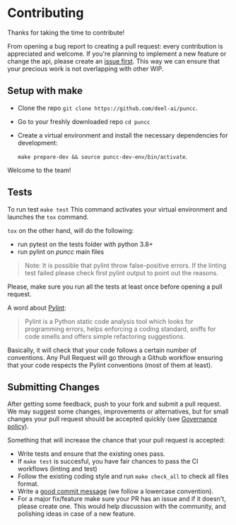 # Contributing

Thanks for taking the time to contribute!

From opening a bug report to creating a pull request: every contribution is
appreciated and welcome. If you're planning to implement a new feature or change
the api, please create an [issue first](https://github.com/deel-ai/puncc/issues/new). This way we can ensure that your precious work is not overlapping with other WIP.


## Setup with make

- Clone the repo `git clone https://github.com/deel-ai/puncc`.
- Go to your freshly downloaded repo `cd puncc`
- Create a virtual environment and install the necessary dependencies for development:

  `make prepare-dev && source puncc-dev-env/bin/activate`.

Welcome to the team!


## Tests

To run test `make test`
This command activates your virtual environment and launches the `tox` command.


`tox` on the other hand, will do the following:
- run pytest on the tests folder with python 3.8+
- run pylint on *puncc* main files
> Note: It is possible that pylint throw false-positive errors. If the linting test failed please check first pylint output to point out the reasons.

Please, make sure you run all the tests at least once before opening a pull request.

A word about [Pylint](https://pypi.org/project/pylint/):
> Pylint is a Python static code analysis tool which looks for programming errors, helps enforcing a coding standard, sniffs for code smells and offers simple refactoring suggestions.

Basically, it will check that your code follows a certain number of conventions. Any Pull Request will go through a Github workflow ensuring that your code respects the Pylint conventions (most of them at least).

## Submitting Changes

After getting some feedback, push to your fork and submit a pull request. We
may suggest some changes, improvements or alternatives, but for small changes
your pull request should be accepted quickly (see [Governance policy](https://github.com/deel-ai/puncc/blob/master/GOVERNANCE.md)).

Something that will increase the chance that your pull request is accepted:

- Write tests and ensure that the existing ones pass.
- If `make test` is succesful, you have fair chances to pass the CI workflows (linting and test)
- Follow the existing coding style and run `make check_all` to check all files format.
- Write a [good commit message](https://tbaggery.com/2008/04/19/a-note-about-git-commit-messages.html) (we follow a lowercase convention).
- For a major fix/feature make sure your PR has an issue and if it doesn't, please create one. This would help discussion with the community, and polishing ideas in case of a new feature.
